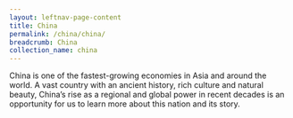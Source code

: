 ```yaml
---
layout: leftnav-page-content
title: China
permalink: /china/china/
breadcrumb: China
collection_name: china
---
```


China is one of the fastest-growing economies in Asia and around the world. A vast country with an ancient history, rich culture and natural beauty, China’s rise as a regional and global power in recent decades is an opportunity for us to learn more about this nation and its story.